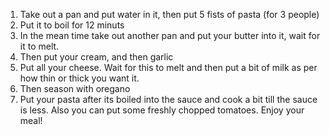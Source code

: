 1) Take out a pan and put water in it, then put 5 fists of pasta (for 3 people)
2) Put it to boil for 12 minuts
3) In the mean time take out another pan and put your butter into it, wait for it to melt.
4) Then put your cream, and then garlic
5) Put all your cheese. Wait for this to melt and then put a bit of milk as per how thin or thick you want it.
6) Then season with oregano
7) Put your pasta after its boiled into the sauce and cook a bit till the sauce is less. Also you can put some freshly chopped tomatoes.
Enjoy your meal!